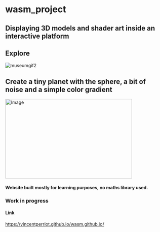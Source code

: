 # wasm_project

## Displaying 3D models and shader art inside an interactive platform

## Explore
![museumgif2](https://github.com/VincentPerriot/wasm_project_2/assets/32515747/ff158e19-ecf1-462e-a173-36d394726ab2)

## Create a tiny planet with the sphere, a bit of noise and a simple color gradient  
<p>
<img src="https://github.com/VincentPerriot/wasm_project_2/assets/32515747/0816579b-6aeb-4a61-8ef6-d50065dbcf22" alt="Image" width="400" height="250" />
</p>

#### Website built mostly for learning purposes, no maths library used.

### Work in progress
#### Link
https://vincentperriot.github.io/wasm.github.io/

